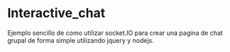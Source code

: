 # Interactive_chat
Ejemplo sencillo de como utilizar socket.IO para crear una pagina de chat grupal de forma simple utilizando jquery y nodejs.
